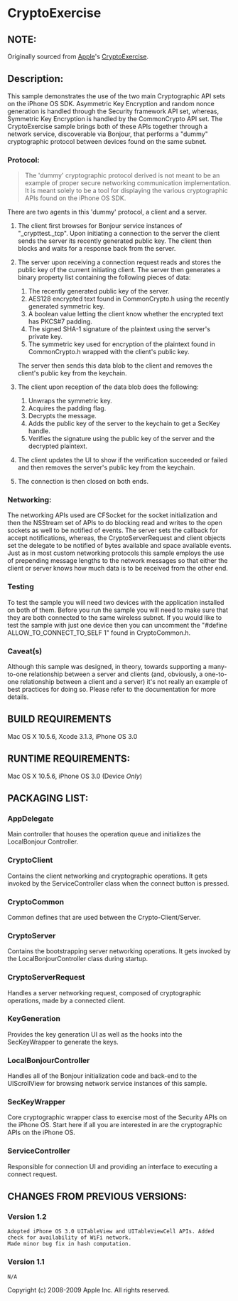 # CryptoExercise

## NOTE:

Originally sourced from [Apple](http://www.apple.com)'s [CryptoExercise](https://developer.apple.com/library/ios/samplecode/CryptoExercise/Introduction/Intro.html).

## Description:

This sample demonstrates the use of the two main Cryptographic API sets on the iPhone OS SDK. Asymmetric Key Encryption and random nonce generation is handled through the Security framework API set, whereas, Symmetric Key Encryption is handled by the CommonCrypto API set. The CryptoExercise sample brings both of these APIs together through a network service, discoverable via Bonjour, that performs a "dummy" cryptographic protocol between devices found on the same subnet.

### Protocol:


> The 'dummy' cryptographic protocol derived is not meant to be an example of 
> proper secure networking communication implementation. It is meant solely to
> be a tool for displaying the various cryptographic APIs found on the iPhone 
> OS SDK.


There are two agents in this 'dummy' protocol, a client and a server. 

1. The client first browses for Bonjour service instances of "_crypttest._tcp". Upon initiating a connection to the server the client sends the server its recently generated public key. The client then blocks and waits for a response back from the server.
2. The server upon receiving a connection request reads and stores the public key of the current initiating client. The server then generates a binary property list containing the following pieces of data:   
    1. The recently generated public key of the server.
    2. AES128 encrypted text found in CommonCrypto.h using the recently generated symmetric key.
    3. A boolean value letting the client know whether the encrypted text has PKCS#7 padding.
    4. The signed SHA-1 signature of the plaintext using the server's private key.
    5. The symmetric key used for encryption of the plaintext found in CommonCrypto.h wrapped with the client's public key.

    The server then sends this data blob to the client and removes the client's public key from the keychain.
3. The client upon reception of the data blob does the following:
    1. Unwraps the symmetric key.
    2. Acquires the padding flag.
    3. Decrypts the message.
    4. Adds the public key of the server to the keychain to get a SecKey handle.
    5. Verifies the signature using the public key of the server and the decrypted plaintext.

4. The client updates the UI to show if the verification succeeded or failed and then removes the server's public key from the keychain.
5. The connection is then closed on both ends.

### Networking:

The networking APIs used are CFSocket for the socket initialization and then the NSStream set of APIs to do blocking read and writes to the open sockets as well to be notified of events. The server sets the callback for accept notifications, whereas, the CryptoServerRequest and client objects set the delegate to be notified of bytes available and space available events. Just as in most custom networking protocols this sample employs the use of prepending message lengths to the network messages so that either the client or server knows how much data is to be received from the other end.

### Testing

To test the sample you will need two devices with the application installed on both of them. Before you run the sample you will need to make sure that they are both connected to the same wireless subnet. If you would like to test the sample with just one device then you can uncomment the "#define ALLOW_TO_CONNECT_TO_SELF 1" found in CryptoCommon.h.

### Caveat(s)

Although this sample was designed, in theory, towards supporting a many-to-one relationship between a server and clients (and, obviously, a one-to-one relationship between a client and a server) it's not really an example of best practices for doing so. Please refer to the documentation for more details.

## BUILD REQUIREMENTS

Mac OS X 10.5.6, Xcode 3.1.3, iPhone OS 3.0

## RUNTIME REQUIREMENTS:

Mac OS X 10.5.6, iPhone OS 3.0 (Device *Only*)

## PACKAGING LIST:

### AppDelegate
Main controller that houses the operation queue and initializes the LocalBonjour Controller.

### CryptoClient
Contains the client networking and cryptographic operations. It gets invoked by the ServiceController class when the connect button is pressed.

### CryptoCommon
Common defines that are used between the Crypto-Client/Server.

### CryptoServer
Contains the bootstrapping server networking operations. It gets invoked by the LocalBonjourController class during startup.

### CryptoServerRequest
Handles a server networking request, composed of cryptographic operations, made by a connected client.

### KeyGeneration
Provides the key generation UI as well as the hooks into the SecKeyWrapper to generate the keys.

### LocalBonjourController
Handles all of the Bonjour initialization code and back-end to the UIScrollView for browsing network service instances of this sample.

### SecKeyWrapper
Core cryptographic wrapper class to exercise most of the Security APIs on the iPhone OS. Start here if all you are interested in are the cryptographic APIs on the iPhone OS.

### ServiceController
Responsible for connection UI and providing an interface to executing a connect request.

## CHANGES FROM PREVIOUS VERSIONS:

### Version 1.2

    Adopted iPhone OS 3.0 UITableView and UITableViewCell APIs. Added check for availability of WiFi network.
    Made minor bug fix in hash computation.

### Version 1.1
    N/A

Copyright (c) 2008-2009 Apple Inc. All rights reserved.